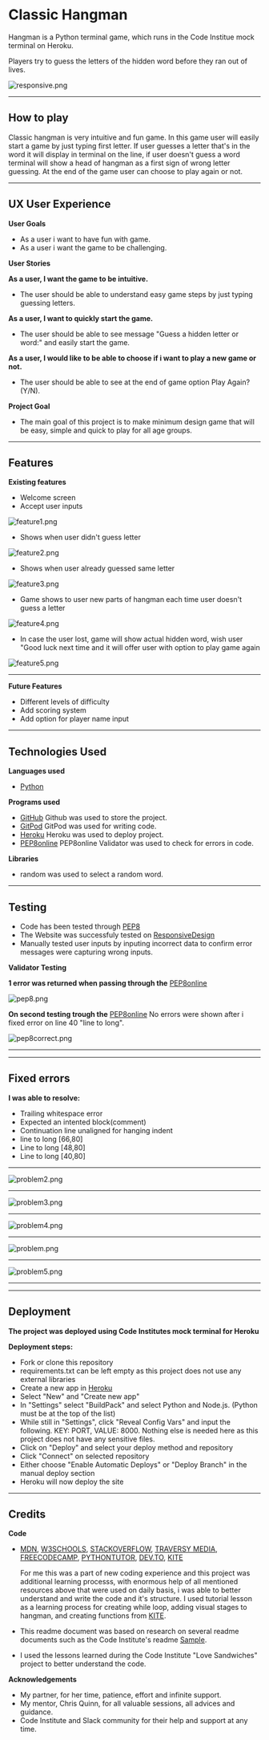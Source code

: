 # Classic Hangman
Hangman is a Python terminal game, which runs in the Code Institue mock terminal on Heroku.

Players try to guess the letters of the hidden word before they ran out of lives.

![responsive.png](documentation/images/responsive.png)

---

## How to play

Classic hangman is very intuitive and fun game. In this game user will easily start a game by just typing first letter. If user guesses a letter that's in the word it will display in terminal on the line, if user doesn't guess a word terminal will show a head of hangman as a first sign of wrong letter guessing. At the end of the game user can choose to play again or not.

---



## UX User Experience

**User Goals**
* As a user i want to have fun with game.
* As a user i want the game to be challenging.

**User Stories**

**As a user, I want the game to be intuitive.**
* The user should be able to understand easy game steps by just typing guessing letters.

**As a user, I want to quickly start the game.**
* The user should be able to see message "Guess a hidden letter or word:" and easily start the game.

**As a user, I would like to be able to choose if i want to play a new game or not.**
* The user should be able to see at the end of game option Play Again? (Y/N).


**Project Goal**

* The main goal of this project is to make minimum design game that will be easy, simple and quick to play for all age groups.
---

## Features

**Existing features**

* Welcome screen
* Accept user inputs

![feature1.png](documentation/images/feature1.png)

* Shows when user didn't guess letter

![feature2.png](documentation/images/feature2.png)

* Shows when user already guessed same letter

![feature3.png](documentation/images/feature3.png)

* Game shows to user new parts of hangman each time user doesn't guess a letter

![feature4.png](documentation/images/feature4.png)

* In case the user lost, game will show actual hidden word, wish user "Good luck next time and it will offer user with option to play game again

![feature5.png](documentation/images/feature5.png)

---

**Future Features**

* Different levels of difficulty
* Add scoring system
* Add option for player name input

---

## Technologies Used

**Languages used**
* [Python](https://en.wikipedia.org/wiki/Python_(programming_language))

**Programs used**
* [GitHub](https://github.com/) Github was used to store the project.
* [GitPod](https://www.gitpod.io/) GitPod was used for writing code.
* [Heroku](https://www.heroku.com/) Heroku was used to deploy project.
* [PEP8online](http://pep8online.com/) PEP8online Validator was used to check for errors in code.

**Libraries**
* random was used to select a random word.

---
## Testing

* Code has been tested through [PEP8](http://pep8online.com/)
* The Website was successfuly tested on [ResponsiveDesign](http://ami.responsivedesign.is/#)
* Manually tested user inputs by inputing incorrect data to confirm error messages were capturing wrong inputs.

**Validator Testing**

**1 error was returned when passing through the** [PEP8online](http://pep8online.com/)

![pep8.png](documentation/images/pep8.png)

**On second testing trough the** [PEP8online](http://pep8online.com/) No errors were shown after i fixed error on line 40 "line to long".

![pep8correct.png](documentation/images/pep8correct.png)

---

---

## Fixed errors
**I was able to resolve:** 
* Trailing whitespace error
* Expected an intented block(comment)
* Continuation line unaligned for hanging indent
* line to long [66,80]
* Line to long [48,80]
* Line to long [40,80]
---
![problem2.png](documentation/images/problem2.png)

---
![problem3.png](documentation/images/problem3.png)

---
![problem4.png](documentation/images/problem4.png)


---
![problem.png](documentation/images/problem.png)


---
![problem5.png](documentation/images/problem5.png)



---
---
## Deployment

**The project was deployed using Code Institutes mock terminal for Heroku**

**Deployment steps:**
* Fork or clone this repository
* requirements.txt can be left empty as this project does not use any external libraries
* Create a new app in [Heroku](https://www.heroku.com/)
* Select "New" and "Create new app"
* In "Settings" select "BuildPack" and select Python and Node.js. (Python must be at the top of the list)
* While still in "Settings", click "Reveal Config Vars" and input the following. KEY: PORT, VALUE: 8000. Nothing else is needed here as this project does not have any sensitive files.
* Click on "Deploy" and select your deploy method and repository
* Click "Connect" on selected repository
* Either choose "Enable Automatic Deploys" or "Deploy Branch" in the manual deploy section
* Heroku will now deploy the site

---

## Credits

**Code**
* [MDN](https://developer.mozilla.org/en-US/), [W3SCHOOLS](https://www.w3schools.com/), [STACKOVERFLOW](https://stackoverflow.com/), [TRAVERSY MEDIA](https://www.youtube.com/channel/UC29ju8bIPH5as8OGnQzwJyA), [FREECODECAMP](https://www.youtube.com/c/Freecodecamp/videos), [PYTHONTUTOR](https://pythontutor.com/visualize.html#mode=edit),
[DEV.TO](https://dev.to/), [KITE](https://www.youtube.com/c/KiteHQ/videos)

   For me this was a part of new coding experience and this project was additional learning processs, with enormous help of all mentioned resources above that were used on daily basis, i was able to better understand and write the code and it's structure. I used tutorial lesson as a learning process for creating while loop, adding visual stages to hangman, and creating functions from [KITE](https://www.youtube.com/c/KiteHQ/videos).

* This readme document was based on research on several readme documents such as the Code Institute's readme [Sample](https://github.com/Code-Institute-Solutions/SampleREADME).

* I used the lessons learned during the Code Institute "Love Sandwiches" project to better understand the code.


**Acknowledgements**

* My partner, for her time, patience, effort and infinite support.
* My mentor, Chris Quinn, for all valuable sessions, all advices and guidance.
* Code Institute and Slack community for their help and support at any time.